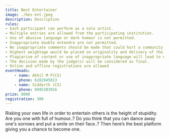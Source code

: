 ```yaml
---
title: Best Entertainer
image: ./bes-ent.jpeg
description: Description
rules: 
- Each participant can perform as a solo artist.
- Multiple entries are allowed from the participating institution.
- Use of abusive language or dark humour is not permitted.
- Inappropriate double entendre are not permitted.
- No inappropriate comments should be made that could hurt a community’s sentiment related to their  religious belief, race, sex, culture or heritage during the live performance.
- Highest weightage would be placed on originality and delivery of the content
- Plagiarism of content or use of inappropriate language will lead to negative marking or  disqualification
- The decision made by the judge(s) will be considered as final.
- Online and offline registrations are allowed
eventHeads:
    - name: Akhil M P(CS)
      phone: 6282945813
    - name: Siddarth (CS)
      phone: 9495383916
prize: 8000
registration: 300
---
```


Risking your own life in order to entertain others is the height of stupidity. Are you one with full of humour..? Do you think that you can dance away one's sorrows and put a smile on their face..? Then here’s the best platform giving you a chance to become one.